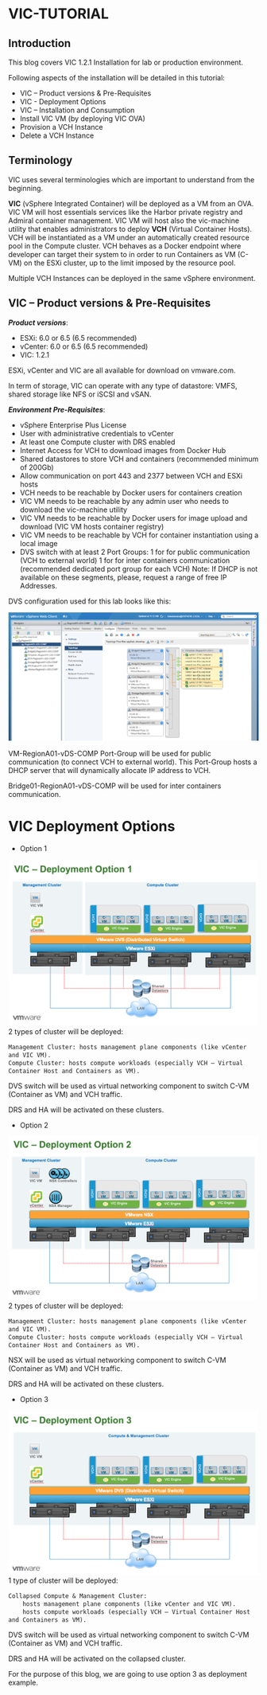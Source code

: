 # VIC-TUTORIAL



## Introduction

 

This blog covers VIC 1.2.1 Installation for lab or production environment.

Following aspects of the installation will be detailed in this tutorial:

* VIC – Product versions & Pre-Requisites
* VIC - Deployment Options
* VIC – Installation and Consumption
* Install VIC VM (by deploying VIC OVA)
* Provision a VCH Instance
* Delete a VCH Instance

 

## Terminology


VIC uses several terminologies which are important to understand from the beginning.

**VIC** (vSphere Integrated Container) will be deployed as a VM from an OVA.
VIC VM will host essentials services like the Harbor private registry and Admiral container management.
VIC VM will host also the vic-machine utility that enables administrators to deploy **VCH** (Virtual Container Hosts).
VCH will be instantiated as a VM under an automatically created resource pool in the Compute cluster.
VCH behaves as a Docker endpoint where developer can target their system to in order to run Containers as VM (C-VM) on the ESXi cluster, up to the limit imposed by the resource pool.

Multiple VCH Instances can be deployed in the same vSphere environment.

 

## VIC – Product versions & Pre-Requisites

 

___Product versions___:

* ESXi: 6.0 or 6.5 (6.5 recommended)
* vCenter: 6.0 or 6.5 (6.5 recommended)
* VIC: 1.2.1

ESXi, vCenter and VIC are all available for download on vmware.com.

In term of storage, VIC can operate with any type of datastore: VMFS, shared storage like NFS or iSCSI and vSAN.

 

 

___Environment Pre-Requisites___:

* vSphere Enterprise Plus License
* User with administrative credentials to vCenter
* At least one Compute cluster with DRS enabled
* Internet Access for VCH to download images from Docker Hub
* Shared datastores to store VCH and containers (recommended minimum of 200Gb)
* Allow communication on port 443 and 2377 between VCH and ESXi hosts
* VCH needs to be reachable by Docker users for containers creation
* VIC VM needs to be reachable by any admin user who needs to download the vic-machine utility
* VIC VM needs to be reachable by Docker users for image upload and download (VIC VM hosts container registry)
* VIC VM needs to be reachable by VCH for container instantiation using a local image
* DVS switch with at least 2 Port Groups:
        1 for for public communication (VCH to external world)
        1 for for inter containers communication (recommended dedicated port group for each VCH)
        Note: If DHCP is not available on these segments, please, request a range of free IP Addresses.

 

DVS configuration used for this lab looks like this:

![](images/image1.png)


VM-RegionA01-vDS-COMP Port-Group will be used for public communication (to connect VCH to external world). This Port-Group hosts a DHCP server that will dynamically allocate IP address to VCH.

Bridge01-RegionA01-vDS-COMP will be used for inter containers communication.


# VIC  Deployment Options


 * Option 1
 
 ![](images/image2.png)
 2 types of cluster will be deployed:

    Management Cluster: hosts management plane components (like vCenter and VIC VM).
    Compute Cluster: hosts compute workloads (especially VCH – Virtual Container Host and Containers as VM).

DVS switch will be used as virtual networking component to switch C-VM (Container as VM) and VCH traffic.

DRS and HA will be activated on these clusters.

* Option 2

 ![](images/image3.png)
 2 types of cluster will be deployed:

    Management Cluster: hosts management plane components (like vCenter and VIC VM).
    Compute Cluster: hosts compute workloads (especially VCH – Virtual Container Host and Containers as VM).

NSX will be used as virtual networking component to switch C-VM (Container as VM) and VCH traffic.

DRS and HA will be activated on these clusters.



* Option 3

 ![](images/image4.png)
 1 type of cluster will be deployed:

    Collapsed Compute & Management Cluster:
        hosts management plane components (like vCenter and VIC VM).
        hosts compute workloads (especially VCH – Virtual Container Host and Containers as VM).

DVS switch will be used as virtual networking component to switch C-VM (Container as VM) and VCH traffic.

DRS and HA will be activated on the collapsed cluster.

 

For the purpose of this blog, we are going to use option 3 as deployment example.

